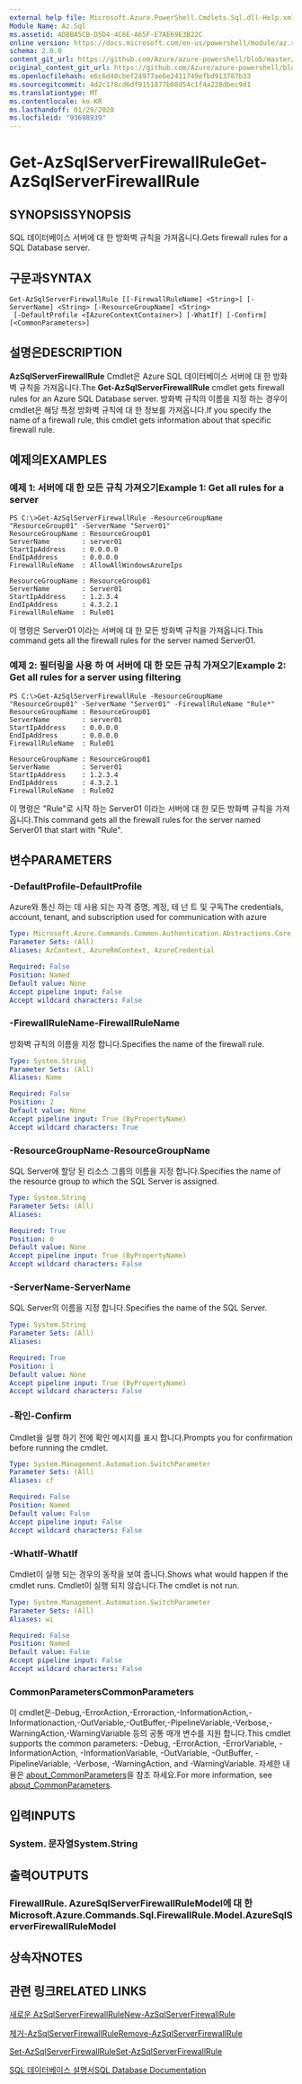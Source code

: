 ```yaml
---
external help file: Microsoft.Azure.PowerShell.Cmdlets.Sql.dll-Help.xml
Module Name: Az.Sql
ms.assetid: AD8BA5CB-D5D4-4C6E-A65F-E7AE69E3B22C
online version: https://docs.microsoft.com/en-us/powershell/module/az.sql/get-azsqlserverfirewallrule
schema: 2.0.0
content_git_url: https://github.com/Azure/azure-powershell/blob/master/src/Sql/Sql/help/Get-AzSqlServerFirewallRule.md
original_content_git_url: https://github.com/Azure/azure-powershell/blob/master/src/Sql/Sql/help/Get-AzSqlServerFirewallRule.md
ms.openlocfilehash: e6c6d48cbef24977ae6e2411749efbd913787b33
ms.sourcegitcommit: 4d2c178cd6df9151877b08d54c1f4a228dbec9d1
ms.translationtype: MT
ms.contentlocale: ko-KR
ms.lasthandoff: 01/29/2020
ms.locfileid: "93698939"
---
```

# <span data-ttu-id="a37ad-101">Get-AzSqlServerFirewallRule</span><span class="sxs-lookup"><span data-stu-id="a37ad-101">Get-AzSqlServerFirewallRule</span></span>

## <span data-ttu-id="a37ad-102">SYNOPSIS</span><span class="sxs-lookup"><span data-stu-id="a37ad-102">SYNOPSIS</span></span>
<span data-ttu-id="a37ad-103">SQL 데이터베이스 서버에 대 한 방화벽 규칙을 가져옵니다.</span><span class="sxs-lookup"><span data-stu-id="a37ad-103">Gets firewall rules for a SQL Database server.</span></span>

## <span data-ttu-id="a37ad-104">구문과</span><span class="sxs-lookup"><span data-stu-id="a37ad-104">SYNTAX</span></span>

```
Get-AzSqlServerFirewallRule [[-FirewallRuleName] <String>] [-ServerName] <String> [-ResourceGroupName] <String>
 [-DefaultProfile <IAzureContextContainer>] [-WhatIf] [-Confirm] [<CommonParameters>]
```

## <span data-ttu-id="a37ad-105">설명은</span><span class="sxs-lookup"><span data-stu-id="a37ad-105">DESCRIPTION</span></span>
<span data-ttu-id="a37ad-106">**AzSqlServerFirewallRule** Cmdlet은 Azure SQL 데이터베이스 서버에 대 한 방화벽 규칙을 가져옵니다.</span><span class="sxs-lookup"><span data-stu-id="a37ad-106">The **Get-AzSqlServerFirewallRule** cmdlet gets firewall rules for an Azure SQL Database server.</span></span>
<span data-ttu-id="a37ad-107">방화벽 규칙의 이름을 지정 하는 경우이 cmdlet은 해당 특정 방화벽 규칙에 대 한 정보를 가져옵니다.</span><span class="sxs-lookup"><span data-stu-id="a37ad-107">If you specify the name of a firewall rule, this cmdlet gets information about that specific firewall rule.</span></span>

## <span data-ttu-id="a37ad-108">예제의</span><span class="sxs-lookup"><span data-stu-id="a37ad-108">EXAMPLES</span></span>

### <span data-ttu-id="a37ad-109">예제 1: 서버에 대 한 모든 규칙 가져오기</span><span class="sxs-lookup"><span data-stu-id="a37ad-109">Example 1: Get all rules for a server</span></span>
```
PS C:\>Get-AzSqlServerFirewallRule -ResourceGroupName "ResourceGroup01" -ServerName "Server01"
ResourceGroupName : ResourceGroup01
ServerName        : server01
StartIpAddress    : 0.0.0.0
EndIpAddress      : 0.0.0.0
FirewallRuleName  : AllowAllWindowsAzureIps

ResourceGroupName : ResourceGroup01
ServerName        : Server01
StartIpAddress    : 1.2.3.4
EndIpAddress      : 4.3.2.1
FirewallRuleName  : Rule01
```

<span data-ttu-id="a37ad-110">이 명령은 Server01 이라는 서버에 대 한 모든 방화벽 규칙을 가져옵니다.</span><span class="sxs-lookup"><span data-stu-id="a37ad-110">This command gets all the firewall rules for the server named Server01.</span></span>

### <span data-ttu-id="a37ad-111">예제 2: 필터링을 사용 하 여 서버에 대 한 모든 규칙 가져오기</span><span class="sxs-lookup"><span data-stu-id="a37ad-111">Example 2: Get all rules for a server using filtering</span></span>
```
PS C:\>Get-AzSqlServerFirewallRule -ResourceGroupName "ResourceGroup01" -ServerName "Server01" -FirewallRuleName "Rule*"
ResourceGroupName : ResourceGroup01
ServerName        : server01
StartIpAddress    : 0.0.0.0
EndIpAddress      : 0.0.0.0
FirewallRuleName  : Rule01

ResourceGroupName : ResourceGroup01
ServerName        : Server01
StartIpAddress    : 1.2.3.4
EndIpAddress      : 4.3.2.1
FirewallRuleName  : Rule02
```

<span data-ttu-id="a37ad-112">이 명령은 "Rule"로 시작 하는 Server01 이라는 서버에 대 한 모든 방화벽 규칙을 가져옵니다.</span><span class="sxs-lookup"><span data-stu-id="a37ad-112">This command gets all the firewall rules for the server named Server01 that start with "Rule".</span></span>

## <span data-ttu-id="a37ad-113">변수</span><span class="sxs-lookup"><span data-stu-id="a37ad-113">PARAMETERS</span></span>

### <span data-ttu-id="a37ad-114">-DefaultProfile</span><span class="sxs-lookup"><span data-stu-id="a37ad-114">-DefaultProfile</span></span>
<span data-ttu-id="a37ad-115">Azure와 통신 하는 데 사용 되는 자격 증명, 계정, 테 넌 트 및 구독</span><span class="sxs-lookup"><span data-stu-id="a37ad-115">The credentials, account, tenant, and subscription used for communication with azure</span></span>

```yaml
Type: Microsoft.Azure.Commands.Common.Authentication.Abstractions.Core.IAzureContextContainer
Parameter Sets: (All)
Aliases: AzContext, AzureRmContext, AzureCredential

Required: False
Position: Named
Default value: None
Accept pipeline input: False
Accept wildcard characters: False
```

### <span data-ttu-id="a37ad-116">-FirewallRuleName</span><span class="sxs-lookup"><span data-stu-id="a37ad-116">-FirewallRuleName</span></span>
<span data-ttu-id="a37ad-117">방화벽 규칙의 이름을 지정 합니다.</span><span class="sxs-lookup"><span data-stu-id="a37ad-117">Specifies the name of the firewall rule.</span></span>

```yaml
Type: System.String
Parameter Sets: (All)
Aliases: Name

Required: False
Position: 2
Default value: None
Accept pipeline input: True (ByPropertyName)
Accept wildcard characters: True
```

### <span data-ttu-id="a37ad-118">-ResourceGroupName</span><span class="sxs-lookup"><span data-stu-id="a37ad-118">-ResourceGroupName</span></span>
<span data-ttu-id="a37ad-119">SQL Server에 할당 된 리소스 그룹의 이름을 지정 합니다.</span><span class="sxs-lookup"><span data-stu-id="a37ad-119">Specifies the name of the resource group to which the SQL Server is assigned.</span></span>

```yaml
Type: System.String
Parameter Sets: (All)
Aliases:

Required: True
Position: 0
Default value: None
Accept pipeline input: True (ByPropertyName)
Accept wildcard characters: False
```

### <span data-ttu-id="a37ad-120">-ServerName</span><span class="sxs-lookup"><span data-stu-id="a37ad-120">-ServerName</span></span>
<span data-ttu-id="a37ad-121">SQL Server의 이름을 지정 합니다.</span><span class="sxs-lookup"><span data-stu-id="a37ad-121">Specifies the name of the SQL Server.</span></span>

```yaml
Type: System.String
Parameter Sets: (All)
Aliases:

Required: True
Position: 1
Default value: None
Accept pipeline input: True (ByPropertyName)
Accept wildcard characters: False
```

### <span data-ttu-id="a37ad-122">-확인</span><span class="sxs-lookup"><span data-stu-id="a37ad-122">-Confirm</span></span>
<span data-ttu-id="a37ad-123">Cmdlet을 실행 하기 전에 확인 메시지를 표시 합니다.</span><span class="sxs-lookup"><span data-stu-id="a37ad-123">Prompts you for confirmation before running the cmdlet.</span></span>

```yaml
Type: System.Management.Automation.SwitchParameter
Parameter Sets: (All)
Aliases: cf

Required: False
Position: Named
Default value: False
Accept pipeline input: False
Accept wildcard characters: False
```

### <span data-ttu-id="a37ad-124">-WhatIf</span><span class="sxs-lookup"><span data-stu-id="a37ad-124">-WhatIf</span></span>
<span data-ttu-id="a37ad-125">Cmdlet이 실행 되는 경우의 동작을 보여 줍니다.</span><span class="sxs-lookup"><span data-stu-id="a37ad-125">Shows what would happen if the cmdlet runs.</span></span>
<span data-ttu-id="a37ad-126">Cmdlet이 실행 되지 않습니다.</span><span class="sxs-lookup"><span data-stu-id="a37ad-126">The cmdlet is not run.</span></span>

```yaml
Type: System.Management.Automation.SwitchParameter
Parameter Sets: (All)
Aliases: wi

Required: False
Position: Named
Default value: False
Accept pipeline input: False
Accept wildcard characters: False
```

### <span data-ttu-id="a37ad-127">CommonParameters</span><span class="sxs-lookup"><span data-stu-id="a37ad-127">CommonParameters</span></span>
<span data-ttu-id="a37ad-128">이 cmdlet은-Debug,-ErrorAction,-Erroraction,-InformationAction,-Informationaction,-OutVariable,-OutBuffer,-PipelineVariable,-Verbose,-WarningAction,-WarningVariable 등의 공통 매개 변수를 지원 합니다.</span><span class="sxs-lookup"><span data-stu-id="a37ad-128">This cmdlet supports the common parameters: -Debug, -ErrorAction, -ErrorVariable, -InformationAction, -InformationVariable, -OutVariable, -OutBuffer, -PipelineVariable, -Verbose, -WarningAction, and -WarningVariable.</span></span> <span data-ttu-id="a37ad-129">자세한 내용은 [about_CommonParameters](https://go.microsoft.com/fwlink/?LinkID=113216)을 참조 하세요.</span><span class="sxs-lookup"><span data-stu-id="a37ad-129">For more information, see [about_CommonParameters](https://go.microsoft.com/fwlink/?LinkID=113216).</span></span>

## <span data-ttu-id="a37ad-130">입력</span><span class="sxs-lookup"><span data-stu-id="a37ad-130">INPUTS</span></span>

### <span data-ttu-id="a37ad-131">System. 문자열</span><span class="sxs-lookup"><span data-stu-id="a37ad-131">System.String</span></span>

## <span data-ttu-id="a37ad-132">출력</span><span class="sxs-lookup"><span data-stu-id="a37ad-132">OUTPUTS</span></span>

### <span data-ttu-id="a37ad-133">FirewallRule. AzureSqlServerFirewallRuleModel에 대 한</span><span class="sxs-lookup"><span data-stu-id="a37ad-133">Microsoft.Azure.Commands.Sql.FirewallRule.Model.AzureSqlServerFirewallRuleModel</span></span>

## <span data-ttu-id="a37ad-134">상속자</span><span class="sxs-lookup"><span data-stu-id="a37ad-134">NOTES</span></span>

## <span data-ttu-id="a37ad-135">관련 링크</span><span class="sxs-lookup"><span data-stu-id="a37ad-135">RELATED LINKS</span></span>

[<span data-ttu-id="a37ad-136">새로운 AzSqlServerFirewallRule</span><span class="sxs-lookup"><span data-stu-id="a37ad-136">New-AzSqlServerFirewallRule</span></span>](./New-AzSqlServerFirewallRule.md)

[<span data-ttu-id="a37ad-137">제거-AzSqlServerFirewallRule</span><span class="sxs-lookup"><span data-stu-id="a37ad-137">Remove-AzSqlServerFirewallRule</span></span>](./Remove-AzSqlServerFirewallRule.md)

[<span data-ttu-id="a37ad-138">Set-AzSqlServerFirewallRule</span><span class="sxs-lookup"><span data-stu-id="a37ad-138">Set-AzSqlServerFirewallRule</span></span>](./Set-AzSqlServerFirewallRule.md)

[<span data-ttu-id="a37ad-139">SQL 데이터베이스 설명서</span><span class="sxs-lookup"><span data-stu-id="a37ad-139">SQL Database Documentation</span></span>](https://docs.microsoft.com/azure/sql-database/)


